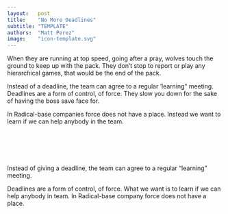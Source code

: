 ```yaml
---
layout:   post
title:    "No More Deadlines"
subtitle: "TEMPLATE"
authors:  "Matt Perez"
image:    "icon-template.svg"
---
```


<div style='display:none;'>
 <p>When they are running at top speed, wolves touch to ground to accelerate and keep on track with the pack. They don&rsquo;t stop to report, that would slow down.</p>
</div>

 <p>When they are running at top speed, going after a pray, wolves touch the ground to keep up with the pack. They don’t stop to report or play any hierarchical games, that would be the end of the pack.</p>
 <p>Instead of a deadline, the team can agree to a regular &rsquo;learning&rdquo; meeting. Deadlines are a form of control, of force. They slow you down for the sake of having the boss save face for.</p>
 <p>In Radical-base companies force does not have a place. Instead we want to learn if we can help anybody in the team.</p>

<h1>&nbsp;</h1>
 <p>Instead of giving a deadline, the team can agree to a regular &ldquo;learning&rdquo; meeting.</p>
 <p>Deadlines are a form of control, of force. What we want is to learn if we can help anybody in team. In Radical-base company force does not have a place.</p>